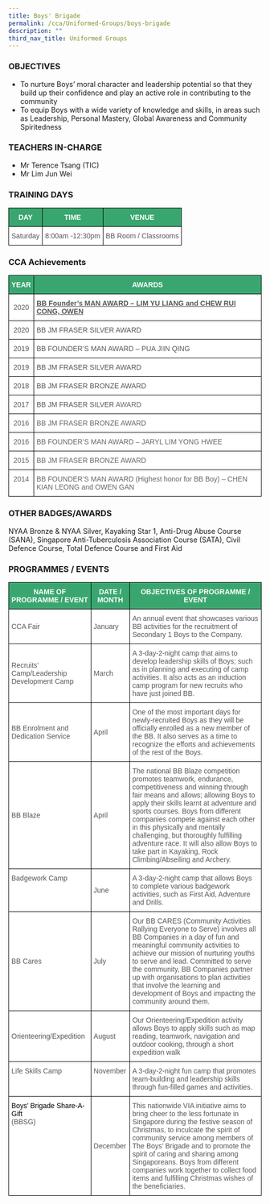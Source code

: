 ```yaml
---
title: Boys' Brigade
permalink: /cca/Uniformed-Groups/boys-brigade
description: ""
third_nav_title: Uniformed Groups
---
```

### OBJECTIVES

*   To nurture Boys’ moral character and leadership potential so that they build up their confidence and play an active role in contributing to the community
*   To equip Boys with a wide variety of knowledge and skills, in areas such as Leadership, Personal Mastery, Global Awareness and Community Spiritedness

  

### TEACHERS IN-CHARGE

*   Mr Terence Tsang (TIC)
*   Mr Lim Jun Wei

### TRAINING DAYS

<style type="text/css">
.tg  {border-collapse:collapse;border-spacing:0;}
.tg td{border-color:black;border-style:solid;border-width:1px;font-family:Arial, sans-serif;font-size:14px;
  overflow:hidden;padding:10px 5px;word-break:normal;}
.tg th{border-color:black;border-style:solid;border-width:1px;font-family:Arial, sans-serif;font-size:14px;
  font-weight:normal;overflow:hidden;padding:10px 5px;word-break:normal;}
.tg .tg-k0s0{background-color:#3AA66F;color:#FFF;font-weight:bold;text-align:center;vertical-align:middle}
.tg .tg-mwz3{background-color:#FFF;color:#565656;text-align:left;vertical-align:middle}
.tg .tg-njgx{background-color:#FFF;color:#565656;text-align:left;vertical-align:top}
</style>
<table class="tg">
<thead>
  <tr>
    <th class="tg-k0s0"><span style="color:#FFF;background-color:#3AA66F">DAY</span></th>
    <th class="tg-k0s0"><span style="color:#FFF;background-color:#3AA66F">TIME</span></th>
    <th class="tg-k0s0"><span style="color:#FFF;background-color:#3AA66F">VENUE</span></th>
  </tr>
</thead>
<tbody>
  <tr>
    <td class="tg-mwz3"><span style="color:#565656">Saturday</span></td>
    <td class="tg-mwz3"><span style="color:#565656">8:00am -12:30pm</span></td>
    <td class="tg-njgx"><span style="color:#565656">BB Room / Classrooms</span></td>
  </tr>
</tbody>
</table>

### CCA Achievements

<style type="text/css">
.tg  {border-collapse:collapse;border-spacing:0;}
.tg td{border-color:black;border-style:solid;border-width:1px;font-family:Arial, sans-serif;font-size:14px;
  overflow:hidden;padding:10px 5px;word-break:normal;}
.tg th{border-color:black;border-style:solid;border-width:1px;font-family:Arial, sans-serif;font-size:14px;
  font-weight:normal;overflow:hidden;padding:10px 5px;word-break:normal;}
.tg .tg-k0s0{background-color:#3AA66F;color:#FFF;font-weight:bold;text-align:center;vertical-align:middle}
.tg .tg-kggv{background-color:#FFF;color:#565656;text-align:center;vertical-align:middle}
.tg .tg-ddui{background-color:#FFF;color:#565656;font-weight:bold;text-align:left;text-decoration:underline;vertical-align:top}
.tg .tg-mwz3{background-color:#FFF;color:#565656;text-align:left;vertical-align:middle}
.tg .tg-zqva{background-color:#FFF;color:#666;text-align:center;vertical-align:top}
.tg .tg-cmm0{background-color:#FFF;color:#666;text-align:left;vertical-align:top}
</style>
<table class="tg">
<thead>
  <tr>
    <th class="tg-k0s0"><span style="color:#FFF;background-color:#3AA66F">YEAR</span></th>
    <th class="tg-k0s0"><span style="color:#FFF;background-color:#3AA66F">AWARDS</span></th>
  </tr>
</thead>
<tbody>
  <tr>
    <td class="tg-kggv"><span style="color:#565656">2020</span></td>
    <td class="tg-ddui"><span style="color:#565656">BB Founder’s MAN AWARD –</span> LIM YU LIANG <span style="color:#565656">and</span> CHEW RUI CONG, OWEN<br></td>
  </tr>
  <tr>
    <td class="tg-kggv"><span style="color:#565656"> 2020 </span></td>
    <td class="tg-mwz3"><span style="color:#565656">BB JM FRASER </span>SILVER<span style="color:#565656"> AWARD</span></td>
  </tr>
  <tr>
    <td class="tg-kggv"><span style="color:#565656">2019</span></td>
    <td class="tg-mwz3"><span style="color:#565656">BB FOUNDER’S MAN AWARD –</span> PUA JIIN QING</td>
  </tr>
  <tr>
    <td class="tg-kggv"><span style="color:#565656">2019</span></td>
    <td class="tg-mwz3"><span style="color:#565656">BB JM FRASER</span> SILVER <span style="color:#565656">AWARD</span></td>
  </tr>
  <tr>
    <td class="tg-kggv"><span style="color:#565656">2018</span></td>
    <td class="tg-mwz3"><span style="color:#565656">BB JM FRASER </span>BRONZE<span style="color:#565656"> AWARD</span></td>
  </tr>
  <tr>
    <td class="tg-kggv"><span style="color:#565656">2017</span></td>
    <td class="tg-mwz3"><span style="color:#565656">BB JM FRASER </span>SILVER<span style="color:#666"> AWARD</span></td>
  </tr>
  <tr>
    <td class="tg-zqva">2016</td>
    <td class="tg-cmm0">BB JM FRASER BRONZE AWARD</td>
  </tr>
  <tr>
    <td class="tg-zqva">2016</td>
    <td class="tg-cmm0">BB FOUNDER’S MAN AWARD – JARYL LIM YONG HWEE</td>
  </tr>
  <tr>
    <td class="tg-zqva">2015<br></td>
    <td class="tg-cmm0">BB JM FRASER BRONZE AWARD </td>
  </tr>
  <tr>
    <td class="tg-zqva"> 2014 </td>
    <td class="tg-cmm0">BB FOUNDER’S MAN AWARD (Highest honor for BB Boy) – CHEN KIAN LEONG and OWEN GAN </td>
  </tr>
</tbody>
</table>

### OTHER BADGES/AWARDS

NYAA Bronze & NYAA Silver, Kayaking Star 1, Anti-Drug Abuse Course (SANA), Singapore Anti-Tuberculosis Association Course (SATA), Civil Defence Course, Total Defence Course and First Aid  

### PROGRAMMES / EVENTS

<style type="text/css">
.tg  {border-collapse:collapse;border-spacing:0;}
.tg td{border-color:black;border-style:solid;border-width:1px;font-family:Arial, sans-serif;font-size:14px;
  overflow:hidden;padding:10px 5px;word-break:normal;}
.tg th{border-color:black;border-style:solid;border-width:1px;font-family:Arial, sans-serif;font-size:14px;
  font-weight:normal;overflow:hidden;padding:10px 5px;word-break:normal;}
.tg .tg-61iw{background-color:#FFF;color:#F00;text-align:left;vertical-align:top}
.tg .tg-k0s0{background-color:#3AA66F;color:#FFF;font-weight:bold;text-align:center;vertical-align:middle}
.tg .tg-mwz3{background-color:#FFF;color:#565656;text-align:left;vertical-align:middle}
</style>
<table class="tg">
<thead>
  <tr>
    <th class="tg-k0s0"><span style="color:#FFF;background-color:#3AA66F">NAME OF PROGRAMME / EVENT</span></th>
    <th class="tg-k0s0"><span style="color:#FFF;background-color:#3AA66F">DATE / MONTH</span></th>
    <th class="tg-k0s0"><span style="color:#FFF;background-color:#3AA66F">OBJECTIVES OF PROGRAMME / EVENT</span></th>
  </tr>
</thead>
<tbody>
  <tr>
    <td class="tg-mwz3"><span style="color:#565656">CCA Fair</span></td>
    <td class="tg-mwz3"><span style="color:#565656"> January</span></td>
    <td class="tg-mwz3"><span style="color:#565656">An annual event that showcases various BB activities for the recruitment of Secondary 1 Boys to the Company. </span></td>
  </tr>
  <tr>
    <td class="tg-mwz3"><span style="color:#565656">Recruits’ Camp/Leadership Development Camp</span><br></td>
    <td class="tg-mwz3"><span style="color:#565656">March</span></td>
    <td class="tg-mwz3"><span style="color:#565656">A 3-day-2-night camp that aims to develop leadership skills of Boys; such as in planning and executing of camp activities. It also acts as an induction camp program for new recruits who have just joined BB.</span></td>
  </tr>
  <tr>
    <td class="tg-mwz3"><span style="color:#565656">BB Enrolment and Dedication Service</span></td>
    <td class="tg-mwz3"><span style="color:#565656">April</span></td>
    <td class="tg-mwz3"><span style="color:#565656">One of the most important days for newly-recruited Boys as they will be officially enrolled as a new member of the BB. It also serves as a time to recognize the efforts and achievements of the rest of the Boys.</span><br></td>
  </tr>
  <tr>
    <td class="tg-mwz3"><span style="color:#565656">BB Blaze</span></td>
    <td class="tg-mwz3"><span style="color:#565656"> April</span></td>
    <td class="tg-mwz3"><span style="color:#565656">The national BB Blaze competition promotes teamwork, endurance, competitiveness and winning through fair means and allows; allowing Boys to apply their skills learnt at adventure and sports courses. Boys from different companies compete against each other in this physically and mentally challenging, but thoroughly fulfilling adventure race. It will also allow Boys to take part in Kayaking, Rock Climbing/Abseiling and Archery.</span><br></td>
  </tr>
  <tr>
    <td class="tg-61iw"><span style="color:#565656">Badgework Camp </span></td>
    <td class="tg-mwz3"><span style="color:#565656">June</span></td>
    <td class="tg-61iw"><span style="color:#565656">A 3-day-2-night camp that allows Boys to complete various badgework activities, such as First Aid, Adventure and Drills. </span><br></td>
  </tr>
  <tr>
    <td class="tg-mwz3"><span style="color:#565656">BB Cares</span></td>
    <td class="tg-mwz3"><span style="color:#565656">July</span></td>
    <td class="tg-mwz3"><span style="color:#565656">Our BB CARES (Community Activities Rallying Everyone to Serve) involves all BB Companies in a day of fun and meaningful community activities to achieve our mission of nurturing youths to serve and lead. Committed to serve the community, BB Companies partner up with organisations to plan activities that involve the learning and development of Boys and impacting the community around them.</span><br></td>
  </tr>
  <tr>
    <td class="tg-mwz3"><span style="color:#565656">Orienteering/Expedition </span></td>
    <td class="tg-mwz3"><span style="color:#565656">August</span></td>
    <td class="tg-mwz3"><span style="color:#565656">Our Orienteering/Expedition activity allows Boys to apply skills such as map reading, teamwork, navigation and outdoor cooking, through a short expedition walk </span><br></td>
  </tr>
  <tr>
    <td class="tg-61iw"><span style="color:#565656">Life Skills Camp </span></td>
    <td class="tg-61iw"><span style="color:#565656">November</span></td>
    <td class="tg-61iw"><span style="color:#565656">A 3-day-2-night fun camp that promotes team-building and leadership skills through fun-filled games and activities. </span></td>
  </tr>
  <tr>
    <td class="tg-61iw"><span style="color:#000">Boys’ Brigade Share-A-Gift </span><br><span style="color:#565656">(BBSG)</span></td>
    <td class="tg-mwz3"><span style="color:#565656">December</span></td>
    <td class="tg-61iw"><span style="color:#565656">This nationwide VIA initiative aims to bring cheer to the less fortunate in Singapore during the festive season of Christmas, to inculcate the spirit of community service among members of The Boys’ Brigade and to promote the spirit of caring and sharing among Singaporeans. Boys from different companies work together to collect food items and fulfilling Christmas wishes of the beneficiaries. </span></td>
  </tr>
</tbody>
</table>